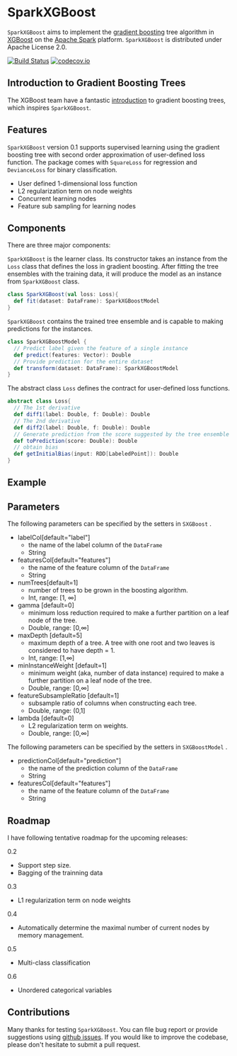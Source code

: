 # SparkXGBoost 

`SparkXGBoost` aims to implement the [gradient boosting](https://en.wikipedia.org/wiki/Gradient_boosting) tree algorithm in [XGBoost](https://github.com/dmlc/xgboost/) on the [Apache Spark](http://spark.apache.org) platform. `SparkXGBoost` is distributed under Apache License 2.0. 

[![Build Status](https://travis-ci.org/rotationsymmetry/SparkXGBoost.svg?branch=master)](https://travis-ci.org/rotationsymmetry/SparkXGBoost) 
[![codecov.io](https://codecov.io/github/rotationsymmetry/SparkXGBoost/coverage.svg?branch=master)](https://codecov.io/github/rotationsymmetry/SparkXGBoost?branch=master)

## Introduction to Gradient Boosting Trees
The XGBoost team have a fantastic [introduction](http://xgboost.readthedocs.org/en/latest/model.html) to gradient boosting trees, which inspires `SparkXGBoost`. 

## Features
`SparkXGBoost` version 0.1 supports supervised learning using the gradient boosting tree with second order approximation of user-defined loss function. The package comes with `SquareLoss` for regression and `DevianceLoss` for binary classification. 

* User defined 1-dimensional loss function
* L2 regularization term on node weights
* Concurrent learning nodes
* Feature sub sampling for learning nodes

## Components
There are three major components:

`SparkXGBoost` is the learner class. Its constructor takes an instance from the `Loss` class that defines the loss in gradient boosting.  After fitting the tree ensembles with the training data, it will produce the model as an instance from `SparkXGBoost` class. 

``` scala
class SparkXGBoost(val loss: Loss){
  def fit(dataset: DataFrame): SparkXGBoostModel
}
```

`SparkXGBoost` contains the trained tree ensemble and is capable to making predictions for the instances.

``` scala
class SparkXGBoostModel {
  // Predict label given the feature of a single instance
  def predict(features: Vector): Double
  // Provide prediction for the entire dataset
  def transform(dataset: DataFrame): SparkXGBoostModel
}
```

The abstract class `Loss` defines the contract for user-defined loss functions. 

``` scala
abstract class Loss{
  // The 1st derivative
  def diff1(label: Double, f: Double): Double
  // The 2nd derivative 
  def diff2(label: Double, f: Double): Double
  // Generate prediction from the score suggested by the tree ensemble
  def toPrediction(score: Double): Double
  // obtain bias 
  def getInitialBias(input: RDD[LabeledPoint]): Double
}
```
  
## Example

## Parameters
The following parameters can be specified by the setters in `SXGBoost` .

* labelCol[default="label"]
	* the name of the label column of the `DataFrame`
	* String
* featuresCol[default="features"]
	* the name of the feature column of the `DataFrame`
	* String
* numTrees[default=1]
	* number of trees to be grown in the boosting algorithm.
	* Int, range: [1, ∞]
* gamma [default=0]
	* minimum loss reduction required to make a further partition on a leaf node of the tree. 
	* Double, range: [0,∞]
* maxDepth [default=5]
	* maximum depth of a tree. A tree with one root and two leaves is considered to have depth = 1.
	* Int, range: [1,∞]
* minInstanceWeight [default=1]
	* minimum weight (aka, number of data instance) required to make a further partition on a leaf node of the tree. 
	* Double, range: [0,∞]
* featureSubsampleRatio [default=1]
	* subsample ratio of columns when constructing each tree.
	* Double, range: (0,1]
* lambda [default=0]
	* L2 regularization term on weights. 
	* Double, range: [0,∞]


The following parameters can be specified by the setters in `SXGBoostModel` .

* predictionCol[default="prediction"]
	* the name of the prediction column of the `DataFrame`
	* String
* featuresCol[default="features"]
	* the name of the feature column of the  `DataFrame`
	* String

## Roadmap
I have following tentative roadmap for the upcoming releases:

0.2

* Support step size.
* Bagging of the trainning data

0.3

* L1 regularization term on node weights

0.4

* Automatically determine the maximal number of current nodes by memory management.

0.5

* Multi-class classification

0.6 

* Unordered categorical variables

## Contributions
 
Many thanks for testing `SparkXGBoost`. You can file bug report or provide suggestions using [github issues](https://github.com/rotationsymmetry/SparkXGBoost/issues). If you would like to improve the codebase, please don't hesitate to submit a pull request. 
